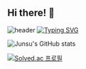 ## Hi there! 👋

![header](https://capsule-render.vercel.app/api?type=waving&color=6994CDEE&text=&animation=twinkling&height=80)
[![Typing SVG](https://readme-typing-svg.demolab.com?font=Alkatra&weight=500&size=45&duration=3500&pause=3&color=6994CDEE&center=false&vCenter=false&multiline=true&repeat=true&width=1000&height=100&lines=Welcome+to+junsu+GitHub!+👋🏻)](https://git.io/typing-svg)

<!--![header](https://capsule-render.vercel.app/api?type=wave&color=0:fa709a,100:fee140&height=100&section=header&text=HI%20I%20AM%20HEOJUNSU%20&animation=fadeIn&fontSize=40)-->
![Junsu's GitHub stats](https://github-readme-stats.vercel.app/api?username=developHeo515&show_icons=true&bg_color=30,fbc2eb,a6c1ee&title_color=fff&text_color=fff&icon_color=ffdd00)



[![Solved.ac
프로필](http://mazassumnida.wtf/api/generate_badge?boj=gjwnstn515)](https://solved.ac/gjwnstn515)


<!--
**developHeo515/developHeo515** is a ✨ _special_ ✨ repository because its `README.md` (this file) appears on your GitHub profile.

Here are some ideas to get you started:

- 🔭 I’m currently working on ...
- 🌱 I’m currently learning ...
- 👯 I’m looking to collaborate on ...
- 🤔 I’m looking for help with ...
- 💬 Ask me about ...
- 📫 How to reach me: ...
- 😄 Pronouns: ...
- ⚡ Fun fact: ...
-->

